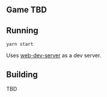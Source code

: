 ## Game TBD

## Running
`yarn start`

Uses [web-dev-server](https://modern-web.dev/docs/dev-server/overview/) as a dev server.

## Building
TBD
